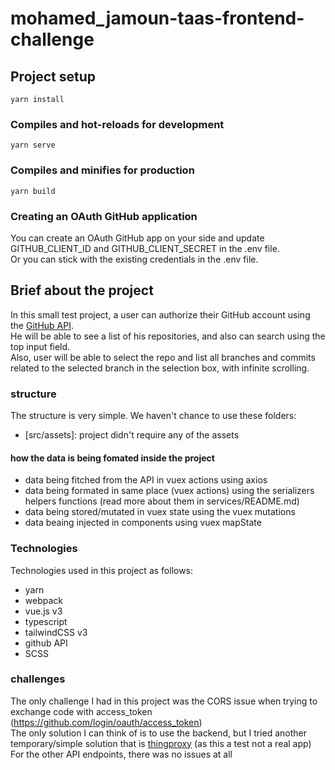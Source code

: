 # mohamed_jamoun-taas-frontend-challenge

## Project setup

```
yarn install
```

### Compiles and hot-reloads for development

```
yarn serve
```

### Compiles and minifies for production

```
yarn build
```

### Creating an OAuth GitHub application

You can create an OAuth GitHub app on your side and update GITHUB_CLIENT_ID and GITHUB_CLIENT_SECRET in the .env file.  
Or you can stick with the existing credentials in the .env file.

## Brief about the project

In this small test project, a user can authorize their GitHub account using the [GitHub API](https://docs.github.com/en/rest).  
He will be able to see a list of his repositories, and also can search using the top input field.  
Also, user will be able to select the repo and list all branches and commits related to the selected branch in the selection box, with infinite scrolling.

### structure

The structure is very simple.
We haven't chance to use these folders:

- [src/assets]: project didn't require any of the assets

#### how the data is being fomated inside the project

- data being fitched from the API in vuex actions using axios
- data being formated in same place (vuex actions) using the serializers helpers functions (read more about them in services/README.md)
- data being stored/mutated in vuex state using the vuex mutations
- data beaing injected in components using vuex mapState

### Technologies

Technologies used in this project as follows:

- yarn
- webpack
- vue.js v3
- typescript
- tailwindCSS v3
- github API
- SCSS

### challenges

The only challenge I had in this project was the CORS issue when trying to exchange code with access_token (https://github.com/login/oauth/access_token)  
The only solution I can think of is to use the backend, but I tried another temporary/simple solution that is [thingproxy](https://github.com/Freeboard/thingproxy) (as this a test not a real app)  
For the other API endpoints, there was no issues at all
